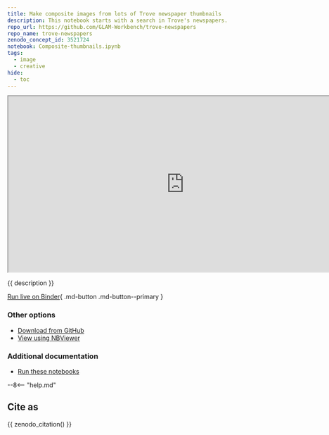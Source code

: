 ```yaml
---
title: Make composite images from lots of Trove newspaper thumbnails
description: This notebook starts with a search in Trove's newspapers. It uses the Trove API to work its way through the search results. For each article it creates a thumbnail image using the code from this notebook. Once this first stage is finished, you have a directory full of lots of thumbnails. The next stage takes all those thumbnails and pastes them one by one into a BIG image to create a composite, or mosaic.
repo_url: https://github.com/GLAM-Workbench/trove-newspapers
repo_name: trove-newspapers
zenodo_concept_id: 3521724
notebook: Composite-thumbnails.ipynb
tags:
  - image
  - creative
hide:
  - toc
---
```


<iframe allowfullscreen="true" src="https://easyzoom.com/embed/139535" width="800" height="400"></iframe>

{{ description }}

[Run live on Binder](https://mybinder.org/v2/gh/GLAM-Workbench/{{repo_name}}/master?urlpath=lab%2Ftree%2F{{notebook}}){ .md-button .md-button--primary }

### Other options

* [Download from GitHub](https://github.com/GLAM-Workbench/{{repo_name}}/blob/master/{{notebook}})
* [View using NBViewer](https://nbviewer.jupyter.org/github/GLAM-Workbench/{{repo_name}}/blob/master/{{notebook}})

### Additional documentation

* [Run these notebooks](../#run-these-notebooks)

--8<-- "help.md"

## Cite as

{{ zenodo_citation() }}
